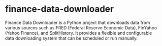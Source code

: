 # finance-data-downloader
Finance Data Downloader is a Python project that downloads data from various sources such as FRED (Federal Reserve Economic Data), FinYahoo (Yahoo Finance), and SplitHistory. It provides a flexible and configurable data downloading system that can be scheduled or run manually.
